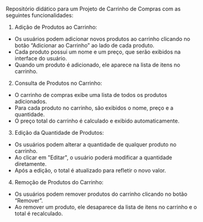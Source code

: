 Repositório didático para um Projeto de Carrinho de Compras com as seguintes funcionalidades:

1. Adição de Produtos ao Carrinho:
- Os usuários podem adicionar novos produtos ao carrinho clicando no botão “Adicionar ao Carrinho” ao
lado de cada produto.
- Cada produto possui um nome e um preço, que serão exibidos na interface do usuário.
- Quando um produto é adicionado, ele aparece na lista de itens no carrinho.
2. Consulta de Produtos no Carrinho:
- O carrinho de compras exibe uma lista de todos os produtos adicionados.
- Para cada produto no carrinho, são exibidos o nome, preço e a quantidade.
- O preço total do carrinho é calculado e exibido automaticamente.
3. Edição da Quantidade de Produtos:
- Os usuários podem alterar a quantidade de qualquer produto no carrinho.
- Ao clicar em "Editar", o usuário poderá modificar a quantidade diretamente.
- Após a edição, o total é atualizado para refletir o novo valor.
4. Remoção de Produtos do Carrinho:
- Os usuários podem remover produtos do carrinho clicando no botão “Remover”.
- Ao remover um produto, ele desaparece da lista de itens no carrinho e o total é recalculado.